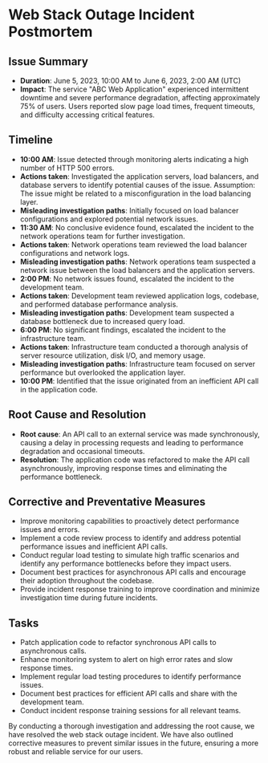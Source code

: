 # Web Stack Outage Incident Postmortem

## Issue Summary
- **Duration**: June 5, 2023, 10:00 AM to June 6, 2023, 2:00 AM (UTC)
- **Impact**: The service "ABC Web Application" experienced intermittent downtime and severe performance degradation, affecting approximately 75% of users. Users reported slow page load times, frequent timeouts, and difficulty accessing critical features.

## Timeline
- **10:00 AM**: Issue detected through monitoring alerts indicating a high number of HTTP 500 errors.
- **Actions taken**: Investigated the application servers, load balancers, and database servers to identify potential causes of the issue. Assumption: The issue might be related to a misconfiguration in the load balancing layer.
- **Misleading investigation paths**: Initially focused on load balancer configurations and explored potential network issues.
- **11:30 AM**: No conclusive evidence found, escalated the incident to the network operations team for further investigation.
- **Actions taken**: Network operations team reviewed the load balancer configurations and network logs.
- **Misleading investigation paths**: Network operations team suspected a network issue between the load balancers and the application servers.
- **2:00 PM**: No network issues found, escalated the incident to the development team.
- **Actions taken**: Development team reviewed application logs, codebase, and performed database performance analysis.
- **Misleading investigation paths**: Development team suspected a database bottleneck due to increased query load.
- **6:00 PM**: No significant findings, escalated the incident to the infrastructure team.
- **Actions taken**: Infrastructure team conducted a thorough analysis of server resource utilization, disk I/O, and memory usage.
- **Misleading investigation paths**: Infrastructure team focused on server performance but overlooked the application layer.
- **10:00 PM**: Identified that the issue originated from an inefficient API call in the application code.

## Root Cause and Resolution
- **Root cause**: An API call to an external service was made synchronously, causing a delay in processing requests and leading to performance degradation and occasional timeouts.
- **Resolution**: The application code was refactored to make the API call asynchronously, improving response times and eliminating the performance bottleneck.

## Corrective and Preventative Measures
- Improve monitoring capabilities to proactively detect performance issues and errors.
- Implement a code review process to identify and address potential performance issues and inefficient API calls.
- Conduct regular load testing to simulate high traffic scenarios and identify any performance bottlenecks before they impact users.
- Document best practices for asynchronous API calls and encourage their adoption throughout the codebase.
- Provide incident response training to improve coordination and minimize investigation time during future incidents.

## Tasks
- Patch application code to refactor synchronous API calls to asynchronous calls.
- Enhance monitoring system to alert on high error rates and slow response times.
- Implement regular load testing procedures to identify performance issues.
- Document best practices for efficient API calls and share with the development team.
- Conduct incident response training sessions for all relevant teams.

By conducting a thorough investigation and addressing the root cause, we have resolved the web stack outage incident. We have also outlined corrective measures to prevent similar issues in the future, ensuring a more robust and reliable service for our users.
